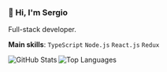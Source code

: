 ### 👋 Hi, I'm Sergio 
Full-stack developer.

**Main skills**: `TypeScript` `Node.js` `React.js` `Redux`

  <!-- GitHub Stats -->
 <div>
  <img align="left" alt="GitHub Stats" src="https://github-readme-stats.vercel.app/api?username=KaratSergio&show_icons=true&theme=react">
</div>

  <div style="display: flex; flex-wrap: wrap;">
  <div style="margin-right: 20px; flex-shrink: 0;">
      <img alt="Top Languages" src="https://github-readme-stats.vercel.app/api/top-langs/?username=KaratSergio&layout=compact&theme=react">
<!--   </div>
      <img src="./assets/git-logo.svg" alt="git" width="40" height="40"/> 
      <img src="./assets/html5-logo.svg" alt="html5" width="40" height="40"/>
      <img src="./assets/css3-logo.svg" alt="css3" width="40" height="40"/>
      <img src="./assets/js-logo.png" alt="javascript" width="40" height="40"/>
      <img src="./assets/react-icon.svg" alt="react" width="40" height="40"/>
      <img src="./assets/vscode-logo.png" alt="vscode" width="40" height="40"/>
      <img src="./assets/figma-logo.svg" alt="figma" width="40" height="40"/>
  </div> -->

